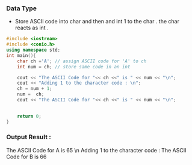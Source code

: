 ### Data Type 
- Store ASCII code into char and then and int 1 to the char . the char reacts as int .


```cpp
#include <iostream>
#include <conio.h>
using namespace std;
int main(){
    char ch ='A'; // assign ASCII code for 'A' to ch
    int num = ch; // store same code in an int

    cout << "The ASCII Code for "<< ch <<" is " << num << "\n";
    cout << "Adding 1 to the character code : \n";
    ch = num + 1;
    num =  ch;
    cout << "The ASCII Code for "<< ch <<" is " << num << "\n";
    

    return 0;
}
```
### Output Result :
The ASCII Code for A is 65 \n
Adding 1 to the character code : 
The ASCII Code for B is 66
